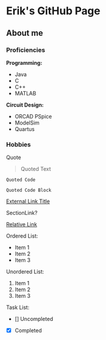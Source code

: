 # Erik's GitHub Page #

## About me
### Proficiencies
**Programming:**
- Java
- C
- C++
- MATLAB

**Circuit Design:**
- ORCAD PSpice
- ModelSim
- Quartus

### Hobbies


Quote
> Quoted Text

`Quoted Code`

```
Quoted Code Block
```

[External Link Title](linkURL)

SectionLink?

[Relative Link](LINKpath)

Ordered List:
- Item 1
- Item 2
- Item 3

Unordered List:
1. Item 1
2. Item 2
3. Item 3

Task List:
- [] Uncompleted
- [x] Completed
